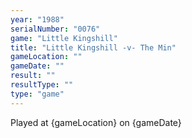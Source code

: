 ```yaml
---
year: "1988"
serialNumber: "0076" 
game: "Little Kingshill"
title: "Little Kingshill -v- The Min"
gameLocation: ""
gameDate: ""
result: ""
resultType: ""
type: "game"
---
```


Played at {gameLocation} on {gameDate} 